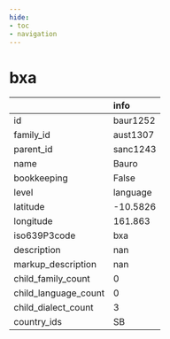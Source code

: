 ```yaml
---
hide:
- toc
- navigation
---
```

# bxa
|                      | info     |
|:---------------------|:---------|
| id                   | baur1252 |
| family_id            | aust1307 |
| parent_id            | sanc1243 |
| name                 | Bauro    |
| bookkeeping          | False    |
| level                | language |
| latitude             | -10.5826 |
| longitude            | 161.863  |
| iso639P3code         | bxa      |
| description          | nan      |
| markup_description   | nan      |
| child_family_count   | 0        |
| child_language_count | 0        |
| child_dialect_count  | 3        |
| country_ids          | SB       |